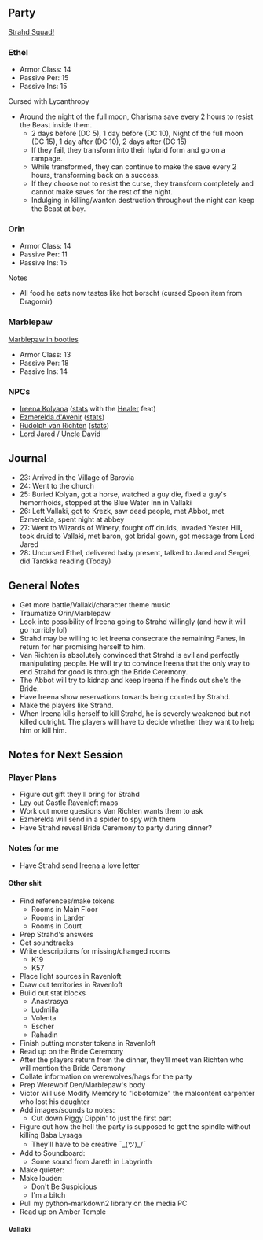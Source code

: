 <script type="module">
    import { init_links } from "/js/common/visual_aid_backend.js";
    init_links();
</script>

## Party

[Strahd Squad!](^curse_of_strahd/Strahd_Squad.png)

### Ethel

* Armor Class: 14
* Passive Per: 15
* Passive Ins: 15

Cursed with Lycanthropy

* Around the night of the full moon, Charisma save every 2 hours to resist the Beast inside them.
  * 2 days before (DC 5), 1 day before (DC 10), Night of the full moon (DC 15), 1 day after (DC 10), 2 days after (DC 15)
  * If they fail, they transform into their hybrid form and go on a rampage.
  * While transformed, they can continue to make the save every 2 hours, transforming back on a success.
  * If they choose not to resist the curse, they transform completely and cannot make saves for the rest of the night.
  * Indulging in killing/wanton destruction throughout the night can keep the Beast at bay.

### Orin

* Armor Class: 14
* Passive Per: 11
* Passive Ins: 15

Notes

* All food he eats now tastes like hot borscht (cursed Spoon item from Dragomir)

### Marblepaw

[Marblepaw in booties](^curse_of_strahd/marblepaw_booties.jpg)

* Armor Class: 13
* Passive Per: 18
* Passive Ins: 14

### NPCs

* [Ireena Kolyana](^curse_of_strahd/ireena.jpg) ([stats](/dnd/monster/Noble) with the [Healer](/dnd/general/Feats#Healer) feat)
* [Ezmerelda d'Avenir](^curse_of_strahd/ezmerelda_2.jpg) ([stats](https://5e.tools/bestiary.html#ezmerelda%20d'avenir_cos))
* [Rudolph van Richten](^curse_of_strahd/rudolph_van_richten.jpg) ([stats](https://5e.tools/bestiary.html#rictavio_cos))
* [Lord Jared](^lord_jared.jpg) / [Uncle David](^uncle_david.jpg)

## Journal

* 23: Arrived in the Village of Barovia
* 24: Went to the church
* 25: Buried Kolyan, got a horse, watched a guy die, fixed a guy's hemorrhoids, stopped at the Blue Water Inn in Vallaki
* 26: Left Vallaki, got to Krezk, saw dead people, met Abbot, met Ezmerelda, spent night at abbey
* 27: Went to Wizards of Winery, fought off druids, invaded Yester Hill, took druid to Vallaki, met baron, got bridal gown, got message from Lord Jared
* 28: Uncursed Ethel, delivered baby present, talked to Jared and Sergei, did Tarokka reading (Today)

## General Notes

* Get more battle/Vallaki/character theme music
* Traumatize Orin/Marblepaw
* Look into possibility of Ireena going to Strahd willingly (and how it will go horribly lol)
* Strahd may be willing to let Ireena consecrate the remaining Fanes, in return for her promising herself to him.
* Van Richten is absolutely convinced that Strahd is evil and perfectly manipulating people. He will try to convince Ireena that the only way to end Strahd for good is through the Bride Ceremony.
* The Abbot will try to kidnap and keep Ireena if he finds out she's the Bride.
* Have Ireena show reservations towards being courted by Strahd.
* Make the players like Strahd.
* When Ireena kills herself to kill Strahd, he is severely weakened but not killed outright. The players will have to decide whether they want to help him or kill him.

## Notes for Next Session

### Player Plans

* Figure out gift they'll bring for Strahd
* Lay out Castle Ravenloft maps
* Work out more questions Van Richten wants them to ask
* Ezmerelda will send in a spider to spy with them
* Have Strahd reveal Bride Ceremony to party during dinner?

### Notes for me

* Have Strahd send Ireena a love letter

#### Other shit

* Find references/make tokens
  * Rooms in Main Floor
  * Rooms in Larder
  * Rooms in Court
* Prep Strahd's answers
* Get soundtracks
* Write descriptions for missing/changed rooms
  * K19
  * K57
* Place light sources in Ravenloft
* Draw out territories in Ravenloft
* Build out stat blocks
  * Anastrasya
  * Ludmilla
  * Volenta
  * Escher
  * Rahadin
* Finish putting monster tokens in Ravenloft
* Read up on the Bride Ceremony
* After the players return from the dinner, they'll meet van Richten who will mention the Bride Ceremony 
* Collate information on werewolves/hags for the party
* Prep Werewolf Den/Marblepaw's body
* Victor will use Modify Memory to "lobotomize" the malcontent carpenter who lost his daughter
* Add images/sounds to notes:
  * Cut down Piggy Dippin' to just the first part
* Figure out how the hell the party is supposed to get the spindle without killing Baba Lysaga
  * They'll have to be creative ¯\_(ツ)_/¯
* Add to Soundboard:
  * Some sound from Jareth in Labyrinth
* Make quieter:
* Make louder:
  * Don't Be Suspicious
  * I'm a bitch
* Pull my python-markdown2 library on the media PC
* Read up on Amber Temple

#### Vallaki

